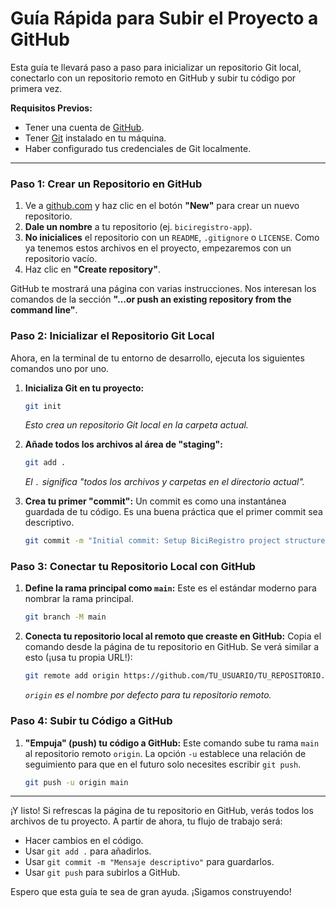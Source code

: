# Guía Rápida para Subir el Proyecto a GitHub

Esta guía te llevará paso a paso para inicializar un repositorio Git local, conectarlo con un repositorio remoto en GitHub y subir tu código por primera vez.

**Requisitos Previos:**
- Tener una cuenta de [GitHub](https://github.com/).
- Tener [Git](https://git-scm.com/downloads) instalado en tu máquina.
- Haber configurado tus credenciales de Git localmente.

---

### **Paso 1: Crear un Repositorio en GitHub**

1.  Ve a [github.com](https://github.com/) y haz clic en el botón **"New"** para crear un nuevo repositorio.
2.  **Dale un nombre** a tu repositorio (ej. `biciregistro-app`).
3.  **No inicialices** el repositorio con un `README`, `.gitignore` o `LICENSE`. Como ya tenemos estos archivos en el proyecto, empezaremos con un repositorio vacío.
4.  Haz clic en **"Create repository"**.

GitHub te mostrará una página con varias instrucciones. Nos interesan los comandos de la sección **"…or push an existing repository from the command line"**.

### **Paso 2: Inicializar el Repositorio Git Local**

Ahora, en la terminal de tu entorno de desarrollo, ejecuta los siguientes comandos uno por uno.

1.  **Inicializa Git en tu proyecto:**
    ```bash
    git init
    ```
    *Esto crea un repositorio Git local en la carpeta actual.*

2.  **Añade todos los archivos al área de "staging":**
    ```bash
    git add .
    ```
    *El `.` significa "todos los archivos y carpetas en el directorio actual".*

3.  **Crea tu primer "commit":**
    Un commit es como una instantánea guardada de tu código. Es una buena práctica que el primer commit sea descriptivo.
    ```bash
    git commit -m "Initial commit: Setup BiciRegistro project structure and core features"
    ```

### **Paso 3: Conectar tu Repositorio Local con GitHub**

1.  **Define la rama principal como `main`:**
    Este es el estándar moderno para nombrar la rama principal.
    ```bash
    git branch -M main
    ```

2.  **Conecta tu repositorio local al remoto que creaste en GitHub:**
    Copia el comando desde la página de tu repositorio en GitHub. Se verá similar a esto (¡usa tu propia URL!):
    ```bash
    git remote add origin https://github.com/TU_USUARIO/TU_REPOSITORIO.git
    ```
    *`origin` es el nombre por defecto para tu repositorio remoto.*

### **Paso 4: Subir tu Código a GitHub**

1.  **"Empuja" (push) tu código a GitHub:**
    Este comando sube tu rama `main` al repositorio remoto `origin`. La opción `-u` establece una relación de seguimiento para que en el futuro solo necesites escribir `git push`.
    ```bash
    git push -u origin main
    ```

---

¡Y listo! Si refrescas la página de tu repositorio en GitHub, verás todos los archivos de tu proyecto. A partir de ahora, tu flujo de trabajo será:

-   Hacer cambios en el código.
-   Usar `git add .` para añadirlos.
-   Usar `git commit -m "Mensaje descriptivo"` para guardarlos.
-   Usar `git push` para subirlos a GitHub.

Espero que esta guía te sea de gran ayuda. ¡Sigamos construyendo!